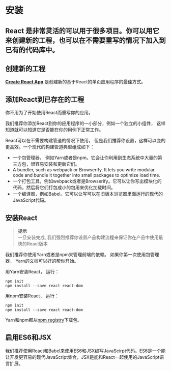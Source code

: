 # 安装
## React 是非常灵活的可以用于很多项目。你可以用它来创建新的工程，也可以在不需要重写的情况下加入到已有的代码库中。
## __创建新的工程__
[__Create React App__](http://github.com/facebookincubator/create-react-app) 是创建新的基于React的单页应用程序的最佳方式。
## __添加React到已存在的工程__

你不用为了开始使用React而重写你的应用。

我们推荐你添加React到你的应用程序的一小部分，例如一个独立的小组件， 这样知道就可以知道它是否能在你的用例下正常工作。

React可以在不需要构建管道的情况下使用， 但是我们推荐你设置，这样可以变的更高效。一个现代的构建管道典型组成如下：
- 一个包管理器， 例如Yarn或者是npm。它会让你利用到生态系统中大量的第三方包，很容易安装和更新它们。
- A bundler, such as webpack or Browserify. It lets you write modular code and bundle it together into small packages to optimize load time.
- 一个打包工具，例如webpack或者是Browserify。它可以让你写出模块化的代码，然后将它们打包成小的包用来优化加载时间。
- 一个编译器，例如Babel。它可以让写可以在旧版本浏览器里面运行的现代的JavaScript代码。

## 安装React
> __提示__  
一旦安装完成, 我们强烈推荐你设置产品构建流程来保证你在产品中使用最快的React版本

我们推荐你使用Yarn或者是npm来管理前端的依赖。 如果你第一次使用包管理器， Yarn的文档可以好的帮你开始。


用Yarn安装React， 运行：
```Code
npm init
npm install --save react react-dom
```

用npm安装React， 运行：
```
npm init
npm install --save react react-dom
```

Yarn和npm都从[npm registry](http://npmjs.com/)下载包。

## 启用ES6和JSX

我们推荐使用React和Babel来使用ES6和JSX编写JavaScirpt代码。ES6是一个能让开发更容易的现代JavaScript集合，JSX是能和React一起使用的JavaScript语言扩展。